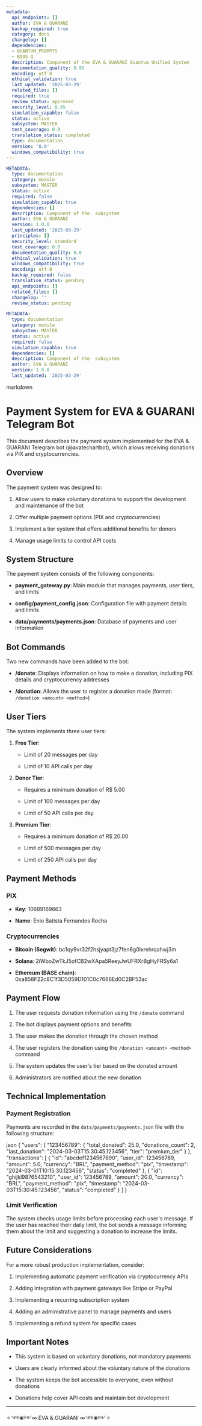 ```yaml
---
metadata:
  api_endpoints: []
  author: EVA & GUARANI
  backup_required: true
  category: docs
  changelog: []
  dependencies:
  - QUANTUM_PROMPTS
  - BIOS-Q
  description: Component of the EVA & GUARANI Quantum Unified System
  documentation_quality: 0.95
  encoding: utf-8
  ethical_validation: true
  last_updated: '2025-03-29'
  related_files: []
  required: true
  review_status: approved
  security_level: 0.95
  simulation_capable: false
  status: active
  subsystem: MASTER
  test_coverage: 0.9
  translation_status: completed
  type: documentation
  version: '8.0'
  windows_compatibility: true
---
```

```yaml
METADATA:
  type: documentation
  category: module
  subsystem: MASTER
  status: active
  required: false
  simulation_capable: true
  dependencies: []
  description: Component of the  subsystem
  author: EVA & GUARANI
  version: 1.0.0
  last_updated: '2025-03-29'
  principles: []
  security_level: standard
  test_coverage: 0.0
  documentation_quality: 0.0
  ethical_validation: true
  windows_compatibility: true
  encoding: utf-8
  backup_required: false
  translation_status: pending
  api_endpoints: []
  related_files: []
  changelog: ''
  review_status: pending
```

```yaml
METADATA:
  type: documentation
  category: module
  subsystem: MASTER
  status: active
  required: false
  simulation_capable: true
  dependencies: []
  description: Component of the  subsystem
  author: EVA & GUARANI
  version: 1.0.0
  last_updated: '2025-03-29'
```

markdown
# Payment System for EVA & GUARANI Telegram Bot

This document describes the payment system implemented for the EVA & GUARANI Telegram bot (@avatechartbot), which allows receiving donations via PIX and cryptocurrencies.

## Overview

The payment system was designed to:

1. Allow users to make voluntary donations to support the development and maintenance of the bot

2. Offer multiple payment options (PIX and cryptocurrencies)

3. Implement a tier system that offers additional benefits for donors

4. Manage usage limits to control API costs

## System Structure

The payment system consists of the following components:

- **payment_gateway.py**: Main module that manages payments, user tiers, and limits

- **config/payment_config.json**: Configuration file with payment details and limits

- **data/payments/payments.json**: Database of payments and user information

## Bot Commands

Two new commands have been added to the bot:

- **/donate**: Displays information on how to make a donation, including PIX details and cryptocurrency addresses

- **/donation**: Allows the user to register a donation made (format: `/donation <amount> <method>`)

## User Tiers

The system implements three user tiers:

1. **Free Tier**:

   - Limit of 20 messages per day

   - Limit of 10 API calls per day

2. **Donor Tier**:

   - Requires a minimum donation of R$ 5.00

   - Limit of 100 messages per day

   - Limit of 50 API calls per day

3. **Premium Tier**:

   - Requires a minimum donation of R$ 20.00

   - Limit of 500 messages per day

   - Limit of 250 API calls per day

## Payment Methods

### PIX

- **Key**: 10689169663

- **Name**: Enio Batista Fernandes Rocha

### Cryptocurrencies

- **Bitcoin (Segwit)**: bc1qy9vr32f2hsjyapt3jz7fen6g0lxrehrqahwj3m

- **Solana**: 2iWboZwTkJ5ofCB2wXApa5ReeyJwUFRXrBgHyFRSy6a1

- **Ethereum (BASE chain)**: 0xa858F22c8C1f3D5059D101C0c7666Ed0C2BF53ac

## Payment Flow

1. The user requests donation information using the `/donate` command

2. The bot displays payment options and benefits

3. The user makes the donation through the chosen method

4. The user registers the donation using the `/donation <amount> <method>` command

5. The system updates the user's tier based on the donated amount

6. Administrators are notified about the new donation

## Technical Implementation

### Payment Registration

Payments are recorded in the `data/payments/payments.json` file with the following structure:

json
{
  "users": {
    "123456789": {
      "total_donated": 25.0,
      "donations_count": 2,
      "last_donation": "2024-03-03T15:30:45.123456",
      "tier": "premium_tier"
    }
  },
  "transactions": [
    {
      "id": "abcdef1234567890",
      "user_id": 123456789,
      "amount": 5.0,
      "currency": "BRL",
      "payment_method": "pix",
      "timestamp": "2024-03-01T10:15:30.123456",
      "status": "completed"
    },
    {
      "id": "ghijkl9876543210",
      "user_id": 123456789,
      "amount": 20.0,
      "currency": "BRL",
      "payment_method": "pix",
      "timestamp": "2024-03-03T15:30:45.123456",
      "status": "completed"
    }
  ]
}


### Limit Verification

The system checks usage limits before processing each user's message. If the user has reached their daily limit, the bot sends a message informing them about the limit and suggesting a donation to increase the limits.

## Future Considerations

For a more robust production implementation, consider:

1. Implementing automatic payment verification via cryptocurrency APIs

2. Adding integration with payment gateways like Stripe or PayPal

3. Implementing a recurring subscription system

4. Adding an administrative panel to manage payments and users

5. Implementing a refund system for specific cases

## Important Notes

- This system is based on voluntary donations, not mandatory payments

- Users are clearly informed about the voluntary nature of the donations

- The system keeps the bot accessible to everyone, even without donations

- Donations help cover API costs and maintain bot development

---

✧༺❀༻∞ EVA & GUARANI ∞༺❀༻✧
